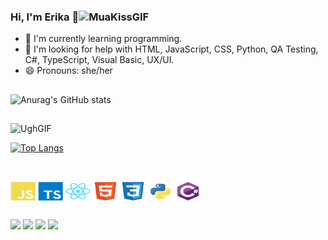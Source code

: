 ### Hi, I'm Erika 👋![MuaKissGIF](https://user-images.githubusercontent.com/123373495/224063704-33c20402-cc90-438e-b054-cf61f5d9dd35.gif)



- 🌱 I'm currently learning programming.
- 🤔 I'm looking for help with HTML, JavaScript, CSS, Python, QA Testing, C#, TypeScript, Visual Basic, UX/UI.
- 😄 Pronouns: she/her

##

![Anurag's GitHub stats](https://github-readme-stats.vercel.app/api?username=erikasilverio&show_icons=true&theme=radical)

##
![UghGIF](https://user-images.githubusercontent.com/123373495/224063925-ba3b48a5-b215-40c3-9030-e9f4f081acff.gif)

[![Top Langs](https://github-readme-stats.vercel.app/api/top-langs/?username=erikasilverio)](https://github.com/erikasilverio/github-readme-stats)
##


<div style="display: inline_block"><br>
  <img align="center" alt="Js" height="30" width="40" src="https://raw.githubusercontent.com/devicons/devicon/master/icons/javascript/javascript-plain.svg">
  <img align="center" alt="Ts" height="30" width="40" src="https://raw.githubusercontent.com/devicons/devicon/master/icons/typescript/typescript-plain.svg">
  <img align="center" alt="React" height="30" width="40" src="https://raw.githubusercontent.com/devicons/devicon/master/icons/react/react-original.svg">
  <img align="center" alt="HTML" height="30" width="40" src="https://raw.githubusercontent.com/devicons/devicon/master/icons/html5/html5-original.svg">
  <img align="center" alt="CSS" height="30" width="40" src="https://raw.githubusercontent.com/devicons/devicon/master/icons/css3/css3-original.svg">
  <img align="center" alt="Python" height="30" width="40" src="https://raw.githubusercontent.com/devicons/devicon/master/icons/python/python-original.svg">
  <img align="center" alt="Csharp" height="30" width="40" src="https://raw.githubusercontent.com/devicons/devicon/master/icons/csharp/csharp-original.svg">


##

<div> 

  
  <a href="https://instagram.com/erika_silverio" target="_blank"><img src="https://img.shields.io/badge/-Instagram-%23E4405F?style=for-the-badge&logo=instagram&logoColor=white" target="_blank"></a>
 	<a href="https://www.twitch.tv/erika_silverio" target="_blank"><img src="https://img.shields.io/badge/Twitch-9146FF?style=for-the-badge&logo=twitch&logoColor=white" target="_blank"></a>
   <a href = "mailto:cms.silverio@gmail.com"><img src="https://img.shields.io/badge/-Gmail-%23333?style=for-the-badge&logo=gmail&logoColor=white" target="_blank"></a>
  <a href="https://www.linkedin.com/in/erika-silverio/" target="_blank"><img src="https://img.shields.io/badge/-LinkedIn-%230077B5?style=for-the-badge&logo=linkedin&logoColor=white" target="_blank"></a> 

</div>
